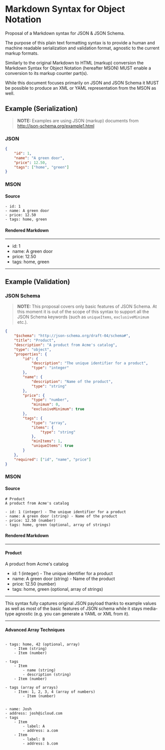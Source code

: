 # Markdown Syntax for Object Notation
Proposal of a Markdown syntax for JSON & JSON Schema.

The purpose of this plain text formatting syntax is to provide a human and machine readable serialization and validation format, agnostic to the current markup formats.

Similarly to the original Markdown to HTML (markup) conversion the Markdown Syntax for Object Notation (hereafter MSON) MUST enable a conversion to its markup counter part(s).

While this document focuses primarily on JSON and JSON Schema it MUST be possible to produce an XML or YAML representation from the MSON as well.

## Example (Serialization)
> **NOTE:** Examples are using JSON (markup) documents from <http://json-schema.org/example1.html>

### JSON

```json
{
    "id": 1,
    "name": "A green door",
    "price": 12.50,
    "tags": ["home", "green"]
}
```

### MSON
#### Source

```
- id: 1
- name: A green door
- price: 12.50
- tags: home, green
```

#### Rendered Markdown

---

- id: 1
- name: A green door
- price: 12.50
- tags: home, green

---


## Example (Validation)

### JSON Schema

> **NOTE:**  This proposal covers only basic features of JSON Schema. At this moment it is out of the scope of this syntax to support all the JSON Schema keywords (such as `uniqueItems`, `exclusiveMinimum` etc.).


```json
{
    "$schema": "http://json-schema.org/draft-04/schema#",
    "title": "Product",
    "description": "A product from Acme's catalog",
    "type": "object",
    "properties": {
        "id": {
            "description": "The unique identifier for a product",
            "type": "integer"
        },
        "name": {
            "description": "Name of the product",
            "type": "string"
        },
        "price": {
            "type": "number",
            "minimum": 0,
            "exclusiveMinimum": true
        },
        "tags": {
            "type": "array",
            "items": {
                "type": "string"
            },
            "minItems": 1,
            "uniqueItems": true
        }
    },
    "required": ["id", "name", "price"]
}
```

### MSON
#### Source


```
# Product 
A product from Acme's catalog

- id: 1 (integer) - The unique identifier for a product
- name: A green door (string) - Name of the product
- price: 12.50 (number)
- tags: home, green (optional, array of strings)
```

#### Rendered Markdown

---

#### Product 
A product from Acme's catalog

- id: 1 (integer) - The unique identifier for a product
- name: A green door (string) - Name of the product
- price: 12.50 (number)
- tags: home, green (optional, array of strings)

----

This syntax fully captures original JSON payload thanks to example values as well as most of the basic features of JSON schema while it stays media-type agnostic (e.g. you can generate a YAML or XML from it).


---



#### Advanced Array Techniques

```

- tags: home, 42 (optional, array)
    - Item (string)
    - Item (number)

- tags
    - Item
        - name (string)
        - description (string)
    - Item (number)

- tags (array of arrays)
    - Item: 1, 2, 3, 4 (array of numbers)
        - Item (number)


- name: Josh
- address: josh@icloud.com
- tags
    - Item
        - label: A
        - address: a.com
    - Item
        - label: B
        - address: b.com

```